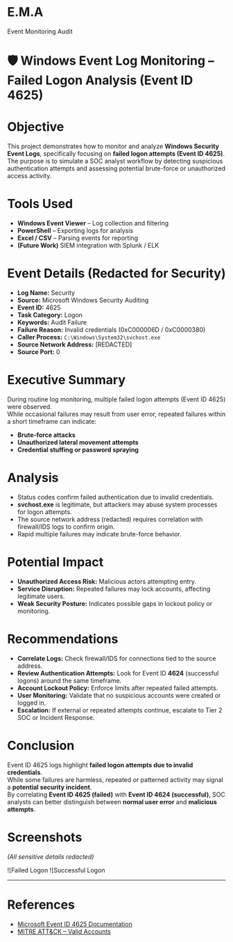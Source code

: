 # E.M.A
Event Monitoring Audit
# 🛡 Windows Event Log Monitoring – Failed Logon Analysis (Event ID 4625)

# Objective
This project demonstrates how to monitor and analyze **Windows Security Event Logs**, specifically focusing on **failed logon attempts (Event ID 4625)**.  
The purpose is to simulate a SOC analyst workflow by detecting suspicious authentication attempts and assessing potential brute-force or unauthorized access activity.

# Tools Used
- **Windows Event Viewer** – Log collection and filtering  
- **PowerShell** – Exporting logs for analysis  
- **Excel / CSV** – Parsing events for reporting  
- **(Future Work)** SIEM integration with Splunk / ELK  

# Event Details (Redacted for Security)
- **Log Name:** Security  
- **Source:** Microsoft Windows Security Auditing  
- **Event ID:** 4625  
- **Task Category:** Logon  
- **Keywords:** Audit Failure  
- **Failure Reason:** Invalid credentials (0xC000006D / 0xC0000380)  
- **Caller Process:** `C:\Windows\System32\svchost.exe`  
- **Source Network Address:** [REDACTED]  
- **Source Port:** 0  

# Executive Summary
During routine log monitoring, multiple failed logon attempts (Event ID 4625) were observed.  
While occasional failures may result from user error, repeated failures within a short timeframe can indicate:  
- **Brute-force attacks**  
- **Unauthorized lateral movement attempts**  
- **Credential stuffing or password spraying**  

# Analysis
- Status codes confirm failed authentication due to invalid credentials.  
- **svchost.exe** is legitimate, but attackers may abuse system processes for logon attempts.  
- The source network address (redacted) requires correlation with firewall/IDS logs to confirm origin.  
- Rapid multiple failures may indicate brute-force behavior. 

# Potential Impact
- **Unauthorized Access Risk:** Malicious actors attempting entry.  
- **Service Disruption:** Repeated failures may lock accounts, affecting legitimate users.  
- **Weak Security Posture:** Indicates possible gaps in lockout policy or monitoring.  

# Recommendations
- **Correlate Logs:** Check firewall/IDS for connections tied to the source address.  
- **Review Authentication Attempts:** Look for Event ID **4624** (successful logons) around the same timeframe.  
- **Account Lockout Policy:** Enforce limits after repeated failed attempts.  
- **User Monitoring:** Validate that no suspicious accounts were created or logged in.  
- **Escalation:** If external or repeated attempts continue, escalate to Tier 2 SOC or Incident Response.  

# Conclusion
Event ID 4625 logs highlight **failed logon attempts due to invalid credentials**.  
While some failures are harmless, repeated or patterned activity may signal a **potential security incident**.  
By correlating **Event ID 4625 (failed)** with **Event ID 4624 (successful)**, SOC analysts can better distinguish between **normal user error** and **malicious attempts**.

# Screenshots
*(All sensitive details redacted)*

![Failed Logon 
![Successful Logon  

---

# References
- [Microsoft Event ID 4625 Documentation](https://learn.microsoft.com/en-us/windows/security/threat-protection/auditing/event-4625)  
- [MITRE ATT&CK – Valid Accounts](https://attack.mitre.org/techniques/T1078/)  
